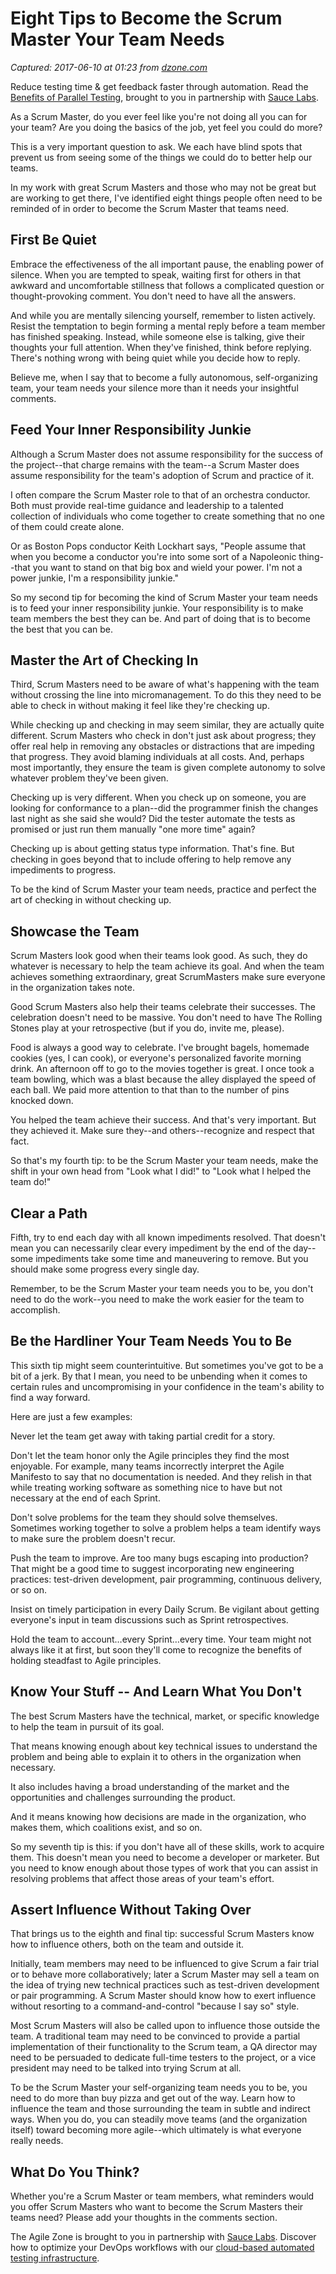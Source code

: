 # Eight Tips to Become the Scrum Master Your Team Needs

_Captured: 2017-06-10 at 01:23 from [dzone.com](https://dzone.com/articles/eight-tips-to-become-the-scrum-master-your-team-ne?oid=twitter&utm_content=buffer51696&utm_medium=social&utm_source=twitter.com&utm_campaign=buffer)_

Reduce testing time & get feedback faster through automation. Read the [Benefits of Parallel Testing](https://dzone.com/go?i=124039&u=http%3A%2F%2Finfo.saucelabs.com%2Fpaper-benefits-of-parallel-testing.html%3Futm_campaign%3Dparalleltestingwp%26utm_medium%3Dtextlink%26utm_source%3Ddzone-agile), brought to you in partnership with [Sauce Labs](https://dzone.com/go?i=124039&u=http%3A%2F%2Finfo.saucelabs.com%2Fpaper-benefits-of-parallel-testing.html%3Futm_campaign%3Dparalleltestingwp%26utm_medium%3Dtextlink%26utm_source%3Ddzone-agile).

As a Scrum Master, do you ever feel like you're not doing all you can for your team? Are you doing the basics of the job, yet feel you could do more?

This is a very important question to ask. We each have blind spots that prevent us from seeing some of the things we could do to better help our teams.

In my work with great Scrum Masters and those who may not be great but are working to get there, I've identified eight things people often need to be reminded of in order to become the Scrum Master that teams need.

## First Be Quiet

Embrace the effectiveness of the all important pause, the enabling power of silence. When you are tempted to speak, waiting first for others in that awkward and uncomfortable stillness that follows a complicated question or thought-provoking comment. You don't need to have all the answers.

And while you are mentally silencing yourself, remember to listen actively. Resist the temptation to begin forming a mental reply before a team member has finished speaking. Instead, while someone else is talking, give their thoughts your full attention. When they've finished, think before replying. There's nothing wrong with being quiet while you decide how to reply.

Believe me, when I say that to become a fully autonomous, self-organizing team, your team needs your silence more than it needs your insightful comments.

## Feed Your Inner Responsibility Junkie

Although a Scrum Master does not assume responsibility for the success of the project--that charge remains with the team--a Scrum Master does assume responsibility for the team's adoption of Scrum and practice of it.

I often compare the Scrum Master role to that of an orchestra conductor. Both must provide real-time guidance and leadership to a talented collection of individuals who come together to create something that no one of them could create alone.

Or as Boston Pops conductor Keith Lockhart says, "People assume that when you become a conductor you're into some sort of a Napoleonic thing--that you want to stand on that big box and wield your power. I'm not a power junkie, I'm a responsibility junkie."

So my second tip for becoming the kind of Scrum Master your team needs is to feed your inner responsibility junkie. Your responsibility is to make team members the best they can be. And part of doing that is to become the best that you can be.

## Master the Art of Checking In

Third, Scrum Masters need to be aware of what's happening with the team without crossing the line into micromanagement. To do this they need to be able to check in without making it feel like they're checking up.

While checking up and checking in may seem similar, they are actually quite different. Scrum Masters who check in don't just ask about progress; they offer real help in removing any obstacles or distractions that are impeding that progress. They avoid blaming individuals at all costs. And, perhaps most importantly, they ensure the team is given complete autonomy to solve whatever problem they've been given.

Checking up is very different. When you check up on someone, you are looking for conformance to a plan--did the programmer finish the changes last night as she said she would? Did the tester automate the tests as promised or just run them manually "one more time" again?

Checking up is about getting status type information. That's fine. But checking in goes beyond that to include offering to help remove any impediments to progress.

To be the kind of Scrum Master your team needs, practice and perfect the art of checking in without checking up.

## Showcase the Team

Scrum Masters look good when their teams look good. As such, they do whatever is necessary to help the team achieve its goal. And when the team achieves something extraordinary, great ScrumMasters make sure everyone in the organization takes note.

Good Scrum Masters also help their teams celebrate their successes. The celebration doesn't need to be massive. You don't need to have The Rolling Stones play at your retrospective (but if you do, invite me, please).

Food is always a good way to celebrate. I've brought bagels, homemade cookies (yes, I can cook), or everyone's personalized favorite morning drink. An afternoon off to go to the movies together is great. I once took a team bowling, which was a blast because the alley displayed the speed of each ball. We paid more attention to that than to the number of pins knocked down.

You helped the team achieve their success. And that's very important. But they achieved it. Make sure they--and others--recognize and respect that fact.

So that's my fourth tip: to be the Scrum Master your team needs, make the shift in your own head from "Look what I did!" to "Look what I helped the team do!"

## Clear a Path

Fifth, try to end each day with all known impediments resolved. That doesn't mean you can necessarily clear every impediment by the end of the day--some impediments take some time and maneuvering to remove. But you should make some progress every single day.

Remember, to be the Scrum Master your team needs you to be, you don't need to do the work--you need to make the work easier for the team to accomplish.

## Be the Hardliner Your Team Needs You to Be

This sixth tip might seem counterintuitive. But sometimes you've got to be a bit of a jerk. By that I mean, you need to be unbending when it comes to certain rules and uncompromising in your confidence in the team's ability to find a way forward.

Here are just a few examples:

Never let the team get away with taking partial credit for a story.

Don't let the team honor only the Agile principles they find the most enjoyable. For example, many teams incorrectly interpret the Agile Manifesto to say that no documentation is needed. And they relish in that while treating working software as something nice to have but not necessary at the end of each Sprint.

Don't solve problems for the team they should solve themselves. Sometimes working together to solve a problem helps a team identify ways to make sure the problem doesn't recur.

Push the team to improve. Are too many bugs escaping into production? That might be a good time to suggest incorporating new engineering practices: test-driven development, pair programming, continuous delivery, or so on.

Insist on timely participation in every Daily Scrum. Be vigilant about getting everyone's input in team discussions such as Sprint retrospectives.

Hold the team to account…every Sprint…every time. Your team might not always like it at first, but soon they'll come to recognize the benefits of holding steadfast to Agile principles.

## Know Your Stuff -- And Learn What You Don't

The best Scrum Masters have the technical, market, or specific knowledge to help the team in pursuit of its goal.

That means knowing enough about key technical issues to understand the problem and being able to explain it to others in the organization when necessary.

It also includes having a broad understanding of the market and the opportunities and challenges surrounding the product.

And it means knowing how decisions are made in the organization, who makes them, which coalitions exist, and so on.

So my seventh tip is this: if you don't have all of these skills, work to acquire them. This doesn't mean you need to become a developer or marketer. But you need to know enough about those types of work that you can assist in resolving problems that affect those areas of your team's effort.

## Assert Influence Without Taking Over

That brings us to the eighth and final tip: successful Scrum Masters know how to influence others, both on the team and outside it.

Initially, team members may need to be influenced to give Scrum a fair trial or to behave more collaboratively; later a Scrum Master may sell a team on the idea of trying new technical practices such as test-driven development or pair programming. A Scrum Master should know how to exert influence without resorting to a command-and-control "because I say so" style.

Most Scrum Masters will also be called upon to influence those outside the team. A traditional team may need to be convinced to provide a partial implementation of their functionality to the Scrum team, a QA director may need to be persuaded to dedicate full-time testers to the project, or a vice president may need to be talked into trying Scrum at all.

To be the Scrum Master your self-organizing team needs you to be, you need to do more than buy pizza and get out of the way. Learn how to influence the team and those surrounding the team in subtle and indirect ways. When you do, you can steadily move teams (and the organization itself) toward becoming more agile--which ultimately is what everyone really needs.

## What Do You Think?

Whether you're a Scrum Master or team members, what reminders would you offer Scrum Masters who want to become the Scrum Masters their teams need? Please add your thoughts in the comments section.

The Agile Zone is brought to you in partnership with [Sauce Labs](https://dzone.com/go?i=121022&u=http%3A%2F%2Finfo.saucelabs.com%2FHow-to-Get-the-Most-out-of-CICD-Workflow.html%3Futm_campaign%3Ddevops%2Bwp%26utm_medium%3Dtextlink%26utm_source%3Ddzone-agile). Discover how to optimize your DevOps workflows with our [cloud-based automated testing infrastructure](https://dzone.com/go?i=121022&u=http%3A%2F%2Finfo.saucelabs.com%2FHow-to-Get-the-Most-out-of-CICD-Workflow.html%3Futm_campaign%3Ddevops%2Bwp%26utm_medium%3Dtextlink%26utm_source%3Ddzone-agile).
